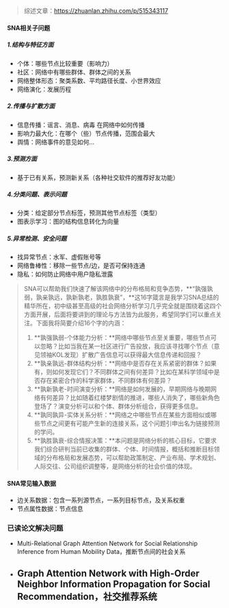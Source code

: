 > 综述文章：https://zhuanlan.zhihu.com/p/515343117

#### SNA相关子问题

##### 1.结构与特征方面

- 个体：哪些节点比较重要（影响力）
- 社区：网络中有哪些群体、群体之间的关系
- 网络整体形态：聚类系数、平均路径长度、小世界效应
- 网络演化：发展历程

##### 2.传播与扩散方面

- 信息传播：谣言、消息、病毒 在网络中如何传播
- 影响力最大化：在哪个（些）节点传播，范围会最大
- 舆情：网络事件的意见如何...

##### 3.预测方面

- 基于已有关系，预测新关系（各种社交软件的推荐好友功能）

##### 4.分类问题、表示问题

- 分类：给定部分节点标签，预测其他节点标签（类型）
- 图表示学习：图的结构信息转化为向量

##### 5.异常检测、安全问题

- 找异常节点：水军、虚假账号等
- 网络鲁棒性：移除一些节点/边，是否可保持连通
- 隐私：如何防止网络中用户隐私泄露

>SNA可以帮助我们快速了解该网络中的分布格局和竞争态势，**“孰强孰弱，孰亲孰远，孰新孰老，孰胜孰衰”，**这16字箴言是我学习SNA总结的精华所在，初中级甚至高级的社会网络分析学习几乎完全就是围绕着这四个方面开展，后面将要讲到的理论与方法皆为此服务，希望同学们可以重点关注。下面我将简要介绍16个字的内涵：
>
>1. **孰强孰弱-个体能力分析：**网络中哪些节点至关重要，哪些节点可以忽略？比如当我在某一社区进行广告投放，我应该寻找哪个节点（意见领袖KOL发现）扩散广告信息可以获得最大信息传递和回报？
>2. **孰亲孰远-群体结构分析：**网络中是否存在关系紧密的群体？如果有，则如何发现它们？不同群体之间有何差异？比如在某科学领域中是否存在紧密合作的科学家群体，不同群体有何差异？
>3. **孰新孰老-时间演变分析：**网络是如何发展的，早期网络与晚期网络有何差异？比如随着红楼梦剧情的推进，哪些人消失了，哪些新角色登场了？演变分析可以和个体、群体分析组合，获得更多信息。
>4. **孰同孰异-实体关系分析：**网络之中哪些节点在某些方面相似或哪些节点之间更有可能产生新的连接关系，这个问题引申出名为链接预测的学问。
>5. **孰胜孰衰-综合情报决策：**本问题是网络分析的核心目标，它要求我们综合研判当前已收集的群体、个体、时间情报，概括和推断目标领域的分布格局和发展态势，可以帮助政策制定、产业布局、学术规划、人际交往、公司组织调整等，是网络分析的社会价值的体现。

#### SNA常见输入数据

- 边关系数据：包含一系列源节点，一系列目标节点，及关系权重
- 节点属性数据：节点信息

### 已读论文解决问题

- Multi-Relational Graph Attention Network for Social Relationship Inference from Human Mobility Data，推断节点间的社会关系
- Graph Attention Network with High-Order Neighbor Information Propagation for Social Recommendation，社交推荐系统
  -  	